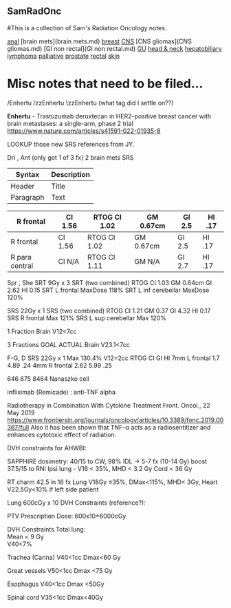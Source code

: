 ## SamRadOnc

#This is a collection of Sam's Radiation Oncology notes.

[anal](anal.txt) 
[brain mets](brain mets.md) 
[breast](breast.md) 
[CNS](CNS.md) 
[CNS gliomas](CNS gliomas.md) 
[GI non rectal](GI non rectal.md) 
[GU](GU.md)  [head & neck](HeadNeck.md) 
[hepatobiliary](hepatobiliary.md) 
[lymphoma](lymphoma.md) 
[palliative](palliative.md) 
[prostate](prostate.md) 
[rectal](rectal.md) 
[skin](skin.md) 


# Misc notes that need to be filed...

/Enhertu /zzEnhertu \zzEnhertu  (what tag did I settle on??)

**Enhertu** - Trastuzumab deruxtecan in HER2-positive breast cancer with brain metastases: a single-arm, phase 2 trial
<https://www.nature.com/articles/s41591-022-01935-8>




LOOKUP those new SRS references from JY.

Dri , Ant (only got 1 of 3 fx)
2 brain mets SRS

| Syntax | Description |
| ----------- | ----------- |
| Header | Title |
| Paragraph | Text |

|R frontal	|	CI 1.56 	|		RTOG CI 1.02		|		GM 0.67cm		|	GI 2.5 	|		HI .17 	|	
|----|----|----|----|----|----|
|R frontal	|	CI 1.56 	|		RTOG CI 1.02		|		GM 0.67cm		|	GI 2.5 	|		HI .17 	|	
|R para central		|	CI N/A		|		RTOG CI 1.11		|		GM N/A	| GI 2.7		|		HI .17 	|	


Spr , She
SRT 9Gy x 3
SRT (two combined)		RTOG CI 1.03	GM 0.64cm	GI 2.62 	HI 0.15
SRT L frontal			MaxDose 118%
SRT L inf cerebellar	MaxDose 120%

SRS 22Gy x 1
SRS (two combined)		RTOG CI 1.21	GM 0.37		GI 4.32		HI 0.17 
SRS R frontal			Max 121%
SRS L sup cerebellar	Max 120%
 
1 Fraction
Brain		V12<7cc

3 Fractions	
			GOAL		ACTUAL
Brain		V23.1<7cc

F-G, D
SRS 22Gy x 1
Max 130.4%
V12=2cc
				RTOG CI	GI		HI
7mm L frontal	1.7		4.89	.24
4mm R frontal	2.62	5.99	.25



646 675 8464 Nanaszko cell





infliximab (Remicade) : anti-TNF alpha

Radiotherapy in Combination With Cytokine Treatment
Front. Oncol., 22 May 2019
https://www.frontiersin.org/journals/oncology/articles/10.3389/fonc.2019.00367/full
Also it has been shown that TNF-α acts as a radiosentitizer and enhances cytotoxic effect of radiation.







DVH constraints for AHWBI:

SAPPHIRE dosimetry:
40/15 to CW, 98% IDL -> 5-7 fx (10-14 Gy) boost 
37.5/15 to RNI
Ipsi lung - V16 < 35%,
MHD < 3.2 Gy
Cord < 36 Gy
  
RT charm
42.5  in 16 fx
Lung V18Gy ≤35%,
DMax<115%,
MHD< 3Gy,
Heart V22.5Gy<10% if left side patient

 

Lung 600cGy x 10  DVH Constraints (reference?):

PTV Prescription Dose: 600x10=6000cGy

DVH Constraints 
Total lung: 	
Mean < 9 Gy 	
V40<7%	

Trachea (Carina)
V40<1cc	
Dmax<60 Gy	

Great vessels
V50<1cc	
Dmax <75 Gy 	

Esophagus 
V40<1cc
Dmax <50Gy	

Spinal cord 
V35<1cc
Dmax<40Gy	



